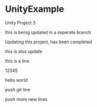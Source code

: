 # UnityExample
Unity Project 3

this is being updated in a seperate branch 

Updating this project, has been completed 

this is alos update

this is a line 

12345


hello world 



push git line 

push more new lines 


